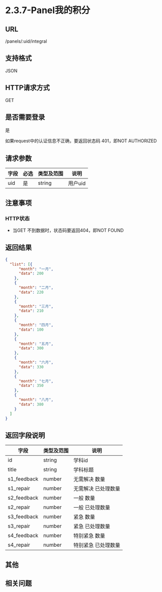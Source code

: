 # 2.3.7-Panel我的积分

## URL

/panels/:uid/integral

## 支持格式

JSON

## HTTP请求方式

GET

## 是否需要登录

是

如果request中的认证信息不正确，要返回状态码 401，即NOT AUTHORIZED

## 请求参数

字段 | 必选 | 类型及范围 | 说明
----|------|----------|-------------
uid | 是   | string  | 用户uid

## 注意事项

### HTTP状态

- 当GET 不到数据时，状态码要返回404，即NOT FOUND

## 返回结果

```json
{
  "list": [{
      "month": "一月",
      "data": 200
    },
    {
      "month": "二月",
      "data": 220
    },
    {
      "month": "三月",
      "data": 210
    },
    {
      "month": "四月",
      "data": 100
    },
    {
      "month": "五月",
      "data": 300
    },
    {
      "month": "六月",
      "data": 330
    },
    {
      "month": "七月",
      "data": 350
    },
    {
      "month": "八月",
      "data": 380
    }
  ]
}
```

## 返回字段说明

字段 | 类型及范围 | 说明
----|----------|-------------
id                  | string  | 学科id
title               | string  | 学科标题
s1_feedback         | number  | 无需解决 数量
s1_repair           | number  | 无需解决 已处理数量
s2_feedback         | number  | 一般 数量
s2_repair           | number  | 一般 已处理数量
s3_feedback         | number  | 紧急 数量
s3_repair           | number  | 紧急 已处理数量
s4_feedback         | number  | 特别紧急 数量
s4_repair           | number  | 特别紧急 已处理数量

## 其他

## 相关问题
